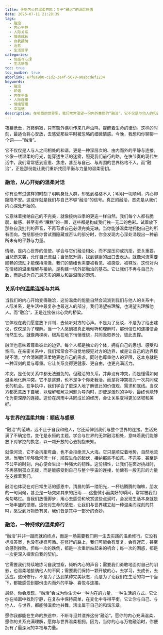 ```yaml
---
title: 寻觅内心的温柔共鸣：关于“融洽”的深层感悟
date: 2025-07-11 21:28:39
tags:
  - 融洽
  - 内心平静
  - 人际关系
  - 情感成长
  - 自我接纳
  - 治愈
  - 生活哲学
categories:
  - 情感与心理
  - 生活感悟
toc: true
toc_number: true
abbrlink: e7f8a9b0-c1d2-3e4f-5678-90abcdef1234
keywords:
  - 融洽
  - 和谐
  - 内在平衡
  - 人际连接
  - 情绪管理
  - 幸福感
description: 在喧嚣的世界里，我们常常渴望一份内外兼修的“融洽”。它不仅是与他人的和谐相处，更是与自我、与世界的温柔共鸣。这篇文章将带你深入探索“融洽”的真谛，从内心深处出发，感受那份宁静而有力量的连接，学会如何在生活的起伏中，找到属于自己的那份温柔与平衡。
---
```


夜幕低垂，万籁俱寂，只有窗外偶尔传来几声虫鸣，提醒着生命的律动。这样的时刻，最适合将心安放，去感受那些平时被忽略的细微情感。今晚，我想和你聊聊一个词——“融洽”。

它不仅仅是人与人之间相处的和谐，更是一种深层次的、由内而外的平静与连接。它像一缕温柔的月光，能穿透生活的迷雾，照亮我们前行的路。在快节奏的现代生活中，我们常常感到疲惫、焦虑，甚至与自己、与周围的世界格格不入。而“融洽”，正是那份能让我们重新找回平衡与力量的温柔密钥。

### 融洽，从心开始的温柔对话

你有没有过这样的时刻？明明身处人群，却感到格格不入；明明一切顺利，内心却隐隐不安。这或许就是我们与自己不够“融洽”的信号。真正的融洽，首先是从我们内心深处开始的。

它意味着接纳自己的不完美，就像接纳四季的更迭一样自然。我们每个人都有脆弱、敏感、甚至有些“糟糕”的一面，这些都是构成我们独一无二的色彩。试着放下那些自我批判的声音，不再苛求自己必须完美无缺。当你能够温柔地拥抱自己的所有面向，包括那些你曾试图隐藏或否认的部分时，你会发现内心深处涌现出一种前所未有的平静与力量。

情绪，是内心世界的信使。学会与它们融洽相处，而不是压抑或抗拒，至关重要。当悲伤来袭，允许自己流泪；当愤怒升腾，找到健康的出口去表达。就像河流需要顺畅的流动才能保持清澈，我们的情绪也需要被看见、被感受、被释放。这份对内在情绪的温柔理解与接纳，是构建一切外部融洽的基石。它让我们不再与自己为敌，而是成为自己最忠实的朋友和最温暖的港湾。

### 关系中的温柔连接与共鸣

当我们的内心开始变得融洽，这份温柔的能量自然会流淌到我们与他人的关系中。人际关系，是生活中最复杂也最迷人的部分。我们渴望被理解，也渴望去理解他人。而“融洽”，正是连接彼此心灵的桥梁。

它体现在我们愿意放下评判，去倾听对方的心声。不是为了反驳，不是为了给出建议，仅仅是为了理解。当一个人感到被真正地倾听和理解时，那份信任和连接便会悄然生长。就像两棵树，根系在地下悄悄缠绕，共同汲取养分，彼此支撑。

融洽也意味着尊重彼此的边界。每个人都是独立的个体，拥有自己的思想、感受和空间。在亲密关系中，我们常常会不自觉地侵犯对方的边界，或是让自己的边界模糊不清。学会清晰而温柔地表达自己的需求，同时也尊重他人的界限，这本身就是一种深刻的爱与尊重。它让关系变得更健康、更自由，也更充满活力。

冲突，是任何关系中都无法避免的。但融洽的关系，并非没有冲突，而是懂得如何温柔地化解冲突。它不是逃避，也不是争个你死我活，而是将冲突视为一次共同成长的机会。在争执中，我们学会了更深入地了解彼此的价值观、需求和底线。当双方都愿意放下自我，以理解和解决问题为导向时，即使是激烈的争吵，最终也能转化为更深厚的连接。这份在风雨中共同成长的经历，会让关系变得更加坚韧和美好。

### 与世界的温柔共舞：顺应与感恩

“融洽”的范畴，远不止于自我和他人，它还延伸到我们与整个世界的连接。生活充满了不确定性，变化是永恒的主题。学会与世界的无常融洽相处，意味着我们能够放下对掌控的执念，以一颗开放的心去拥抱未知。

就像河流，它不会抗拒弯曲，也不会拒绝流入大海。它只是顺应着地势，自然地流淌。当我们能够像河流一样，顺应生命的起伏，接纳那些不如意、不完美，甚至是不公平的时刻，内心便会生出一种强大的韧性。这份韧性，让我们在面对挑战时，不再感到孤立无援，而是能感受到自己与整个宇宙的连接，仿佛有一股无形的力量在支撑着我们。

融洽也体现在对日常生活的感恩中。清晨的第一缕阳光，一杯热腾腾的咖啡，朋友的一句问候，甚至是一场突如其来的细雨……这些微小而美好的瞬间，常常被我们匆匆略过。当我们放慢脚步，用心去感受和欣赏这些点滴时，会发现生活本身就是一场丰盛的馈赠。这份对生命的感恩，让我们与世界建立起一种温柔而深刻的共鸣，感受到万物皆有灵，我们皆是其中一部分的奇妙。

### 融洽，一种持续的温柔修行

“融洽”并非一蹴而就的终点，而是一场需要我们用一生去实践的温柔修行。它没有标准答案，也没有捷径可循。在修行的路上，我们可能会有反复，会有迷茫，甚至会感到挫败。但每一次的跌倒，都是一次重新站起来的机会；每一次的困惑，都是一次更深入探索自我的契机。

它需要我们持续地练习自我觉察，倾听内心的声音；需要我们勇敢地面对自己的阴影，也温柔地接纳他人的不同；需要我们保持一颗开放的心，去学习，去成长，去适应。这份修行，不是为了达到某种完美状态，而是为了让我们在生活的每一个当下，都能感受到那份由内而外的平静、喜悦与连接。

最终，你会发现，“融洽”会成为你生命中一种内在的力量，一种生活的方式。它让你在喧嚣中找到宁静，在复杂中保持简单，在变化中寻得平衡。它让你与自己、与他人、与世界，都能够温柔地共舞，活出属于自己的和谐乐章。

愿你我都能在生命的旅途中，不断寻觅并滋养这份“融洽”。愿你的内心充满温柔，愿你的关系充满理解，愿你与世界温柔相拥。因为，当你的心与万物融洽时，你便拥有了最深沉的幸福与力量。